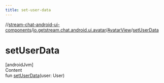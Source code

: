 ```yaml
---
title: set-user-data
---
```

//[stream-chat-android-ui-components](../../../index.md)/[io.getstream.chat.android.ui.avatar](../index.md)/[AvatarView](index.md)/[setUserData](setUserData.md)



# setUserData  
[androidJvm]  
Content  
fun [setUserData](setUserData.md)(user: User)  




